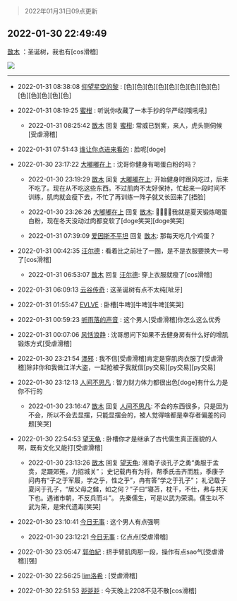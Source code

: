 > 2022年01月31日09点更新
<link rel="stylesheet" href="https://cdn.jsdelivr.net/gh/taotie6/sampleJSON@main/css/photo_show.css">
<meta name="referrer" content="no-referrer" />


 ## 2022-01-30 22:49:49 

 [㪚木](https://www.coolapk.com/feed/33210589?shareKey=YTQ4MmU3MjFhODJiNjFmNmE3MTk~) ：圣诞树，我也有[cos滑稽] 

<div class="album">
<img class="img-item" src="http://image.coolapk.com/feed/2022/0130/22/1081091_fd6116b7_4181_0639_274@508x508.gif" />
</div>

 ------- 

- 2022-01-31 08:38:08 [仰望星空的黎](uid=1961388) : [色][色][色][色][色][色][色][色][色][色][色][色][色][色] 

- 2022-01-31 08:19:25 [蜜柑](uid=1097842) : 听说你收藏了一本手抄的华严经[哦吼吼] 

    - 2022-01-31 08:25:42 [㪚木](uid=1081091) 回复 [蜜柑](uid=1097842): 常威已到案，来人，虎头铡伺候[受虐滑稽] 

- 2022-01-31 07:51:43 [谁让你点进来看的](uid=1348471) : 脸呢[doge] 

- 2022-01-30 23:17:22 [大嘟嘟在上](uid=4316956) : 沈哥你健身有喝蛋白粉的吗？ 

    - 2022-01-30 23:19:29 [㪚木](uid=1081091) 回复 [大嘟嘟在上](uid=4316956): 开始健身时跟风吃过，后来不吃了。现在从不吃这些东西。不过肌肉不太好保持，忙起来一段时间不训练，肌肉就会瘦下去，不忙了再训练一阵子就又长回来了[捂脸] 

    - 2022-01-30 23:26:26 [大嘟嘟在上](uid=4316956) 回复 [㪚木](uid=1081091): 👍🏻👍🏻我就是夏天锻炼喝蛋白粉，现在冬天没动过肉都变软了[doge笑哭][doge笑哭] 

    - 2022-01-31 07:39:09 [爱因斯不平坦](uid=834251) 回复 [㪚木](uid=1081091): 那每天吃几个鸡蛋？ 

- 2022-01-31 00:42:35 [汪尔德](uid=1595236) : 看着比之前壮了一圈，是不是衣服要换大一号了[cos滑稽] 

    - 2022-01-31 06:53:07 [㪚木](uid=1081091) 回复 [汪尔德](uid=1595236): 穿上衣服就瘦了[cos滑稽] 

- 2022-01-31 06:09:13 [云谷传奇](uid=1074807) : 这圣诞树有点不太纯[呲牙] 

- 2022-01-31 01:55:47 [EVLVE](uid=624501) : 卧槽[牛啤][牛啤][牛啤][笑哭] 

- 2022-01-31 00:59:23 [听雨落的声音](uid=3650984) : 这个男人[受虐滑稽]你怎么这么优秀 

- 2022-01-31 00:07:06 [风恬浪静](uid=2415886) : 沈哥想问下如果不去健身房有什么好的增肌锻炼方式[受虐滑稽] 

- 2022-01-30 23:21:54 [濹邪](uid=1210426) : 我不信[受虐滑稽]肯定是穿肌肉衣服了[受虐滑稽]除非你和我做江洋大盗，一起抢被子我就信[py交易][py交易][py交易] 

- 2022-01-30 23:12:13 [人间不思凡](uid=2080265) : 智力财力体力都很出色[doge]有什么力是你不行的 

    - 2022-01-30 23:16:47 [㪚木](uid=1081091) 回复 [人间不思凡](uid=2080265): 不会的东西很多，只是因为不会，所以不会去显摆，只能显摆会的，被人觉得啥都是幸存者偏差的问题[笑哭] 

- 2022-01-30 22:54:53 [望天龟](uid=1618563) : 卧槽你才是继承了古代儒生真正面貌的人啊，既有文化又能打[受虐滑稽] 

    - 2022-01-30 23:13:26 [㪚木](uid=1081091) 回复 [望天龟](uid=1618563): 淮南子谈孔子之勇“勇服于孟贲，足蹑郊菟，力招城关”；
史记载冉有为将，帮季氏击齐而胜，季康子问冉有“子之于军履，学之乎，性之乎”，冉有答“学之于孔子”；
礼记载子夏问于孔子，“居父母之雠，如之何？”子曰“寝苫，枕干，不仕，弗与共天下也。遇诸市朝，不反兵而斗”。
先秦儒生<!--break-->，可是以武为荣滴。儒生以不武为荣，是宋代遗毒[笑哭] 

- 2022-01-30 23:10:41 [今日无事](uid=3604434) : 这个男人有点强啊 

    - 2022-01-30 23:12:21 [今日无事](uid=3604434) : 亿点点[受虐滑稽] 

- 2022-01-30 23:05:47 [郭伯紀](uid=2859803) : 挤手臂肌肉那一段，操作有点sao气[受虐滑稽][强] 

- 2022-01-30 22:56:25 [lim洛希](uid=816320) : [受虐滑稽] 

- 2022-01-30 22:51:53 [戼戼戼](uid=4044548) : 今天晚上2208不见不散[cos滑稽] 

